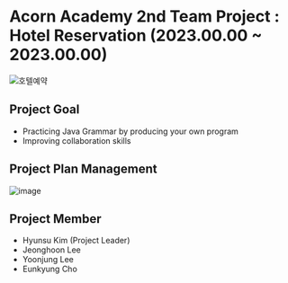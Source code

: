 # Acorn Academy 2nd Team Project : Hotel Reservation (2023.00.00 ~ 2023.00.00)

![호텔예약](https://github.com/khs220507/AcornAcademy_TeamProejct_HotelReservation/assets/129834692/5e46de15-6b43-4365-9377-ecad23fa26bb)

## Project Goal
- Practicing Java Grammar by producing your own program
- Improving collaboration skills


## Project Plan Management
![image](https://github.com/khs220507/AcornAcademy_TeamProejct_HotelReservation/assets/129834692/af1b096f-9b76-44b7-bcef-c490b7d4a35a)


## Project Member
- Hyunsu Kim (Project Leader)
- Jeonghoon Lee
- Yoonjung Lee
- Eunkyung Cho
